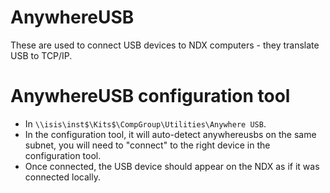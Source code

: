 # AnywhereUSB

These are used to connect USB devices to NDX computers - they translate USB to TCP/IP.

# AnywhereUSB configuration tool

- In `\\isis\inst$\Kits$\CompGroup\Utilities\Anywhere USB`.
- In the configuration tool, it will auto-detect anywhereusbs on the same subnet, you will need to "connect" to the right device in the configuration tool.
- Once connected, the USB device should appear on the NDX as if it was connected locally.



